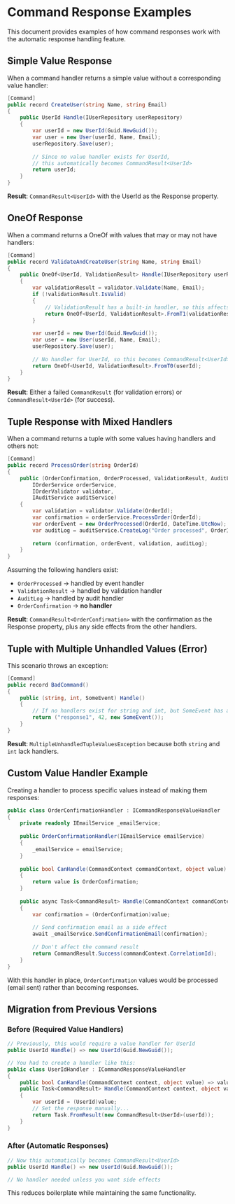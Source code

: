 # Command Response Examples

This document provides examples of how command responses work with the automatic response handling feature.

## Simple Value Response

When a command handler returns a simple value without a corresponding value handler:

```csharp
[Command]
public record CreateUser(string Name, string Email)
{
    public UserId Handle(IUserRepository userRepository)
    {
        var userId = new UserId(Guid.NewGuid());
        var user = new User(userId, Name, Email);
        userRepository.Save(user);
        
        // Since no value handler exists for UserId, 
        // this automatically becomes CommandResult<UserId>
        return userId;
    }
}
```

**Result**: `CommandResult<UserId>` with the UserId as the Response property.

## OneOf Response

When a command returns a OneOf with values that may or may not have handlers:

```csharp
[Command]
public record ValidateAndCreateUser(string Name, string Email)
{
    public OneOf<UserId, ValidationResult> Handle(IUserRepository userRepository, IUserValidator validator)
    {
        var validationResult = validator.Validate(Name, Email);
        if (!validationResult.IsValid)
        {
            // ValidationResult has a built-in handler, so this affects command success
            return OneOf<UserId, ValidationResult>.FromT1(validationResult);
        }
        
        var userId = new UserId(Guid.NewGuid());
        var user = new User(userId, Name, Email);
        userRepository.Save(user);
        
        // No handler for UserId, so this becomes CommandResult<UserId>
        return OneOf<UserId, ValidationResult>.FromT0(userId);
    }
}
```

**Result**: Either a failed `CommandResult` (for validation errors) or `CommandResult<UserId>` (for success).

## Tuple Response with Mixed Handlers

When a command returns a tuple with some values having handlers and others not:

```csharp
[Command]
public record ProcessOrder(string OrderId)
{
    public (OrderConfirmation, OrderProcessed, ValidationResult, AuditLog) Handle(
        IOrderService orderService,
        IOrderValidator validator,
        IAuditService auditService)
    {
        var validation = validator.Validate(OrderId);
        var confirmation = orderService.ProcessOrder(OrderId);
        var orderEvent = new OrderProcessed(OrderId, DateTime.UtcNow);
        var auditLog = auditService.CreateLog("Order processed", OrderId);
        
        return (confirmation, orderEvent, validation, auditLog);
    }
}
```

Assuming the following handlers exist:

- `OrderProcessed` → handled by event handler
- `ValidationResult` → handled by validation handler  
- `AuditLog` → handled by audit handler
- `OrderConfirmation` → **no handler**

**Result**: `CommandResult<OrderConfirmation>` with the confirmation as the Response property, plus any side effects from the other handlers.

## Tuple with Multiple Unhandled Values (Error)

This scenario throws an exception:

```csharp
[Command]
public record BadCommand()
{
    public (string, int, SomeEvent) Handle()
    {
        // If no handlers exist for string and int, but SomeEvent has a handler
        return ("response1", 42, new SomeEvent());
    }
}
```

**Result**: `MultipleUnhandledTupleValuesException` because both `string` and `int` lack handlers.

## Custom Value Handler Example

Creating a handler to process specific values instead of making them responses:

```csharp
public class OrderConfirmationHandler : ICommandResponseValueHandler
{
    private readonly IEmailService _emailService;
    
    public OrderConfirmationHandler(IEmailService emailService)
    {
        _emailService = emailService;
    }
    
    public bool CanHandle(CommandContext commandContext, object value)
    {
        return value is OrderConfirmation;
    }
    
    public async Task<CommandResult> Handle(CommandContext commandContext, object value)
    {
        var confirmation = (OrderConfirmation)value;
        
        // Send confirmation email as a side effect
        await _emailService.SendConfirmationEmail(confirmation);
        
        // Don't affect the command result
        return CommandResult.Success(commandContext.CorrelationId);
    }
}
```

With this handler in place, `OrderConfirmation` values would be processed (email sent) rather than becoming responses.

## Migration from Previous Versions

### Before (Required Value Handlers)

```csharp
// Previously, this would require a value handler for UserId
public UserId Handle() => new UserId(Guid.NewGuid());

// You had to create a handler like this:
public class UserIdHandler : ICommandResponseValueHandler
{
    public bool CanHandle(CommandContext context, object value) => value is UserId;
    public Task<CommandResult> Handle(CommandContext context, object value)
    {
        var userId = (UserId)value;
        // Set the response manually...
        return Task.FromResult(new CommandResult<UserId>(userId));
    }
}
```

### After (Automatic Responses)

```csharp
// Now this automatically becomes CommandResult<UserId>
public UserId Handle() => new UserId(Guid.NewGuid());

// No handler needed unless you want side effects
```

This reduces boilerplate while maintaining the same functionality.
